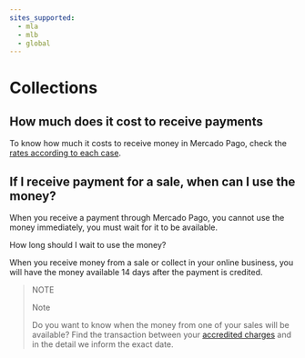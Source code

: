 ```yaml
---
sites_supported:
  - mla
  - mlb
  - global
---
```


# Collections

## How much does it cost to receive payments

To know how much it costs to receive money in Mercado Pago, check the [rates according to each case](https://www.mercadopago.com.ar/ayuda/comision-recibir-pagos_220).

## If I receive payment for a sale, when can I use the money?

When you receive a payment through Mercado Pago, you cannot use the money immediately, you must wait for it to be available.

How long should I wait to use the money?

When you receive money from a sale or collect in your online business, you will have the money available 14 days after the payment is credited.


> NOTE
>
> Note
>
> Do you want to know when the money from one of your sales will be available? Find the transaction between your [accredited charges](http://www.mercadopago.com.ar/ayuda/payments) and in the detail we inform the exact date.
